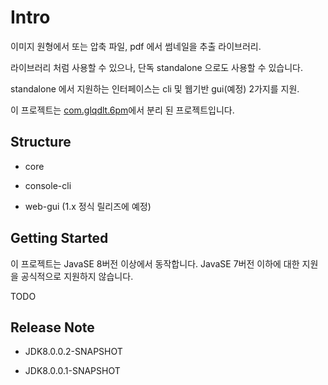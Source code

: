 # Intro

이미지 원형에서 또는 압축 파일, pdf 에서 썸네일을 추출 라이브러리.

라이브러리 처럼 사용할 수 있으나, 단독 standalone 으로도 사용할 수 있습니다. 

standalone 에서 지원하는 인터페이스는 cli 및 웹기반 gui(예정) 2가지를 지원.


이 프로젝트는 [com.glqdlt.6pm](https://github.com/glqdlt/com.glqdlt.6pm)에서 분리 된 프로젝트입니다.


## Structure

- core

- console-cli

- web-gui (1.x 정식 릴리즈에 예정)

## Getting Started

이 프로젝트는 JavaSE 8버전 이상에서 동작합니다. JavaSE 7버전 이하에 대한 지원을 공식적으로 지원하지 않습니다. 

TODO

## Release Note

- JDK8.0.0.2-SNAPSHOT

- JDK8.0.0.1-SNAPSHOT
